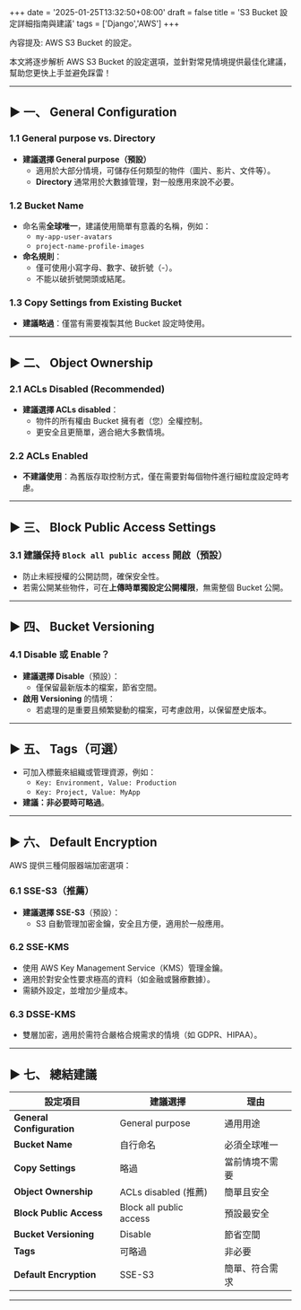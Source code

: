 +++
date = '2025-01-25T13:32:50+08:00'
draft = false
title = 'S3 Bucket 設定詳細指南與建議'
tags = ['Django','AWS']
+++

內容提及: AWS S3 Bucket 的設定。

本文將逐步解析 AWS S3 Bucket 的設定選項，並針對常見情境提供最佳化建議，幫助您更快上手並避免踩雷！

<!--more-->

---

## ► 一、 General Configuration

### 1.1 General purpose vs. Directory

- **建議選擇 General purpose（預設）**
  - 適用於大部分情境，可儲存任何類型的物件（圖片、影片、文件等）。
  - **Directory** 通常用於大數據管理，對一般應用來說不必要。

### 1.2 Bucket Name

- 命名需**全球唯一**，建議使用簡單有意義的名稱，例如：
  - `my-app-user-avatars`
  - `project-name-profile-images`
- **命名規則**：
  - 僅可使用小寫字母、數字、破折號（-）。
  - 不能以破折號開頭或結尾。

### 1.3 Copy Settings from Existing Bucket

- **建議略過**：僅當有需要複製其他 Bucket 設定時使用。

---

## ► 二、 Object Ownership

### 2.1 ACLs Disabled (Recommended)

- **建議選擇 ACLs disabled**：
  - 物件的所有權由 Bucket 擁有者（您）全權控制。
  - 更安全且更簡單，適合絕大多數情境。

### 2.2 ACLs Enabled

- **不建議使用**：為舊版存取控制方式，僅在需要對每個物件進行細粒度設定時考慮。

---

## ► 三、 Block Public Access Settings

### 3.1 建議保持 `Block all public access` 開啟（預設）

- 防止未經授權的公開訪問，確保安全性。
- 若需公開某些物件，可在**上傳時單獨設定公開權限**，無需整個 Bucket 公開。

---

## ► 四、 Bucket Versioning

### 4.1 Disable 或 Enable？

- **建議選擇 Disable**（預設）：
  - 僅保留最新版本的檔案，節省空間。
- **啟用 Versioning** 的情境：
  - 若處理的是重要且頻繁變動的檔案，可考慮啟用，以保留歷史版本。

---

## ► 五、 Tags（可選）

- 可加入標籤來組織或管理資源，例如：
  - `Key: Environment, Value: Production`
  - `Key: Project, Value: MyApp`
- **建議：非必要時可略過**。

---

## ► 六、 Default Encryption

AWS 提供三種伺服器端加密選項：

### 6.1 SSE-S3（推薦）

- **建議選擇 SSE-S3**（預設）：
  - S3 自動管理加密金鑰，安全且方便，適用於一般應用。

### 6.2 SSE-KMS

- 使用 AWS Key Management Service（KMS）管理金鑰。
- 適用於對安全性要求極高的資料（如金融或醫療數據）。
- 需額外設定，並增加少量成本。

### 6.3 DSSE-KMS

- 雙層加密，適用於需符合嚴格合規需求的情境（如 GDPR、HIPAA）。

---

## ► 七、 總結建議

| 設定項目                  | 建議選擇                | 理由           |
| ------------------------- | ----------------------- | -------------- |
| **General Configuration** | General purpose         | 通用用途       |
| **Bucket Name**           | 自行命名                | 必須全球唯一   |
| **Copy Settings**         | 略過                    | 當前情境不需要 |
| **Object Ownership**      | ACLs disabled (推薦)    | 簡單且安全     |
| **Block Public Access**   | Block all public access | 預設最安全     |
| **Bucket Versioning**     | Disable                 | 節省空間       |
| **Tags**                  | 可略過                  | 非必要         |
| **Default Encryption**    | SSE-S3                  | 簡單、符合需求 |

---
